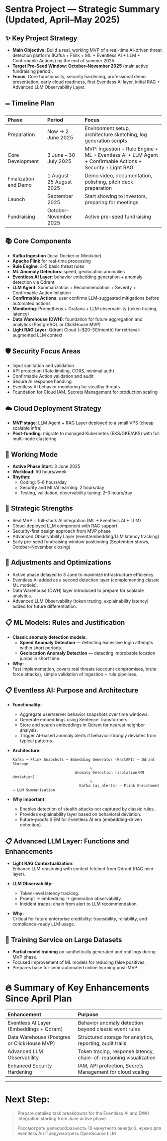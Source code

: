 # Sentra Project — Strategic Summary (Updated, April–May 2025)

## ✨ Key Project Strategy
- **Main Objective**: Build a real, working MVP of a real-time AI-driven threat detection platform (Kafka + Flink + ML + Eventless AI + LLM + Confirmable Actions) by the end of summer 2025.
- **Target Pre-Seed Window**: **October–November 2025** (main active fundraising period).
- **Focus**: Core functionality, security hardening, professional demo presentation, early cloud readiness, first Eventless AI layer, initial RAG + Advanced LLM Observability Layer.

## 🗕️ Timeline Plan
| Phase | Period | Focus |
|:-----|:------|:-----|
| Preparation | Now → 2 June 2025 | Environment setup, architecture sketching, log generation scripts |
| Core Development | 3 June – 30 July 2025 | MVP: Ingestion + Rule Engine + ML + Eventless AI + LLM Agent + Confirmable Actions + Security + Light RAG |
| Finalization and Demo | 1 August – 25 August 2025 | Demo video, documentation, polishing, pitch deck preparation |
| Launch | September 2025 | Start showing to investors, preparing for meetings |
| Fundraising | October–November 2025 | Active pre-seed fundraising |

## 📚 Core Components
- **Kafka Ingestion** (local Docker or Minikube)
- **Apache Flink** for real-time processing
- **Rule Engine**: 3–5 basic threat rules
- **ML Anomaly Detectors**: speed, geolocation anomalies
- **Eventless AI Layer**: behavior embedding generation + anomaly detection via Qdrant
- **LLM Agent**: Summarization + Recommendation + Severity + Confirmable Action Initiation
- **Confirmable Actions**: user confirms LLM-suggested mitigations before automated actions
- **Monitoring**: Prometheus + Grafana + LLM observability (token tracing, latency)
- **Data Warehouse (DWH)**: foundation for future aggregation and analytics (PostgreSQL or ClickHouse MVP)
- **Light RAG Layer**: Qdrant Cloud (~$20–30/month) for retrieval-augmented LLM context

## 🛡️ Security Focus Areas
- Input sanitation and validation
- API protection (Rate limiting, CORS, minimal auth)
- Confirmable Action validation and audit
- Secure AI response handling
- Eventless AI behavior monitoring for stealthy threats
- Foundation for Cloud IAM, Secrets Management for production scaling

## ☁️ Cloud Deployment Strategy
- **MVP stage**: LLM Agent + RAG Layer deployed to a small VPS (cheap scalable infra)
- **Post-funding**: migrate to managed Kubernetes (EKS/GKE/AKS) with full multi-node clustering

## 🔧 Working Mode
- **Active Phase Start**: 3 June 2025
- **Workload**: 60 hours/week
- **Rhythm**:
  - Coding: 5–6 hours/day
  - Security and ML/AI learning: 2 hours/day
  - Testing, validation, observability tuning: 2–3 hours/day

## 💪 Strategic Strengths
- Real MVP + full-stack AI integration (ML + Eventless AI + LLM)
- Cloud-deployed LLM component with RAG support
- Security-first design approach from MVP phase
- Advanced Observability Layer (event/embedding/LLM latency tracking)
- Early pre-seed fundraising window positioning (September shows, October–November closing)

## 🔄 Adjustments and Optimizations
- Active phase delayed to 3 June to maximize infrastructure efficiency.
- Eventless AI added as a second detection layer (complementing classic ML models).
- Data Warehouse (DWH) layer introduced to prepare for scalable analytics.
- Advanced LLM Observability (token tracing, explainability latency) added for future differentiation.

## 📋 ML Models: Rules and Justification
- **Classic anomaly detection models:**
  - **Speed Anomaly Detection** — detecting excessive login attempts within short periods.
  - **Geolocation Anomaly Detection** — detecting improbable location jumps in short time.
- **Why:**  
  Fast implementation, covers real threats (account compromises, brute force attacks), simple validation of ingestion + rule pipelines.

## 📋 Eventless AI: Purpose and Architecture
- **Functionality:**
  - Aggregate user/server behavior snapshots over time windows.
  - Generate embeddings using Sentence Transformers.
  - Store and search embeddings in Qdrant for nearest neighbor analysis.
  - Trigger AI-based anomaly alerts if behavior strongly deviates from typical patterns.

- **Architecture:**
    ```
    Kafka → Flink Snapshots → Embedding Generator (FastAPI) → Qdrant Storage
                                       ↳
                                Anomaly Detection (isolation/NN deviation)
                                       ↳
                                  Kafka (ai_alerts) → Flink Enrichment → LLM Summarization
    ```

- **Why important:**
  - Enables detection of stealth attacks not captured by classic rules.
  - Provides explainability layer based on behavioral deviation.
  - Future-proofs SIEM for Eventless AI era (embedding-driven detection).

## 📋 Advanced LLM Layer: Functions and Enhancements
- **Light RAG Contextualization:**  
  Enhance LLM reasoning with context fetched from Qdrant (RAG mini-layer).

- **LLM Observability:**
  - Token-level latency tracking.
  - Prompt → embedding → generation observability.
  - Incident traces: chain from alert to LLM recommendation.

- **Why:**  
  Critical for future enterprise credibility: traceability, reliability, and compliance-ready LLM usage.

## 🧬 Training Service on Large Datasets
- **Partial model training** on synthetically generated and real logs during MVP phase.
- Focused improvement of ML models for reducing false positives.
- Prepares base for semi-automated online learning post-MVP.

# 🔥 Summary of Key Enhancements Since April Plan
| Enhancement | Purpose |
|:------------|:--------|
| Eventless AI Layer (Embeddings + Qdrant) | Behavior anomaly detection beyond classic event rules |
| Data Warehouse (Postgres or ClickHouse MVP) | Structured storage for analytics, reporting, audit trails |
| Advanced LLM Observability | Token tracing, response latency, chain-of-reasoning visualization |
| Enhanced Security Hardening | IAM, API protection, Secrets Management for cloud scaling |

---

# **Next Step:**
> Prepare detailed task breakdowns for the Eventless AI and DWH integration starting from June active phase.
> 
> Рассмотреть целесообразность 10 минутного окна(м.б. нужно для eventless AI)
> Предусмотреть OpenSource LLM
